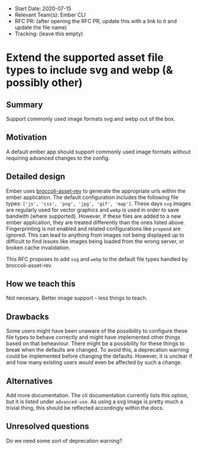 - Start Date: 2020-07-15
- Relevant Team(s): Ember CLI
- RFC PR: (after opening the RFC PR, update this with a link to it and update the file name)
- Tracking: (leave this empty)

# Extend the supported asset file types to include svg and webp (& possibly other)

## Summary

Support commonly used image formats svg and webp out of the box.

## Motivation

A default ember app should support commonly used image formats without requiring advanced changes to the config.

## Detailed design

Ember uses [broccoli-asset-rev](https://github.com/rickharrison/broccoli-asset-rev) to generate the appropriate urls within the ember application. The default configuration includes the following file types: `['js', 'css', 'png', 'jpg', 'gif', 'map']`. These days `svg` images are regularly used for vector graphics and `webp` is used in order to save bandwith (where supported). However, if these files are added to a new ember application, they are treated differently than the ones listed above. Fingerprinting is not enabled and related configurations like `prepend` are ignored. This can lead to anything from images not being displayed up to difficult to find issues like images being loaded from the wrong server, or broken cache invalidation.

This RFC proposes to add `svg` and `webp` to the default file types handled by broccoli-asset-rev.

## How we teach this

Not necesary. Better image support - less things to teach.

## Drawbacks

Some users might have been unaware of the possibility to configure these file types to behave correctly and might have implemented other things based on that beheaviour. There might be a possibility for these things to break when the defaults are changed. To avoid this, a deprecation warning could be implemented before changing the defaults. However, it is unclear if and how many existing users would even be affected by such a change.

## Alternatives

Add more documentation. The cli documentation currently lists this option, but it is listed under `advanced-use`. As using a svg image is pretty much a trivial thing, this should be reflected accordingly within the docs.

## Unresolved questions

Do we need some sort of deprecation warning?
